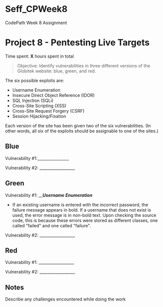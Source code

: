 # Seff_CPWeek8
CodePath Week 8 Assignment
# Project 8 - Pentesting Live Targets

Time spent: **X** hours spent in total

> Objective: Identify vulnerabilities in three different versions of the Globitek website: blue, green, and red.

The six possible exploits are:
* Username Enumeration
* Insecure Direct Object Reference (IDOR)
* SQL Injection (SQLi)
* Cross-Site Scripting (XSS)
* Cross-Site Request Forgery (CSRF)
* Session Hijacking/Fixation

Each version of the site has been given two of the six vulnerabilities. (In other words, all six of the exploits should be assignable to one of the sites.)

## Blue

Vulnerability #1:________________  

Vulnerability #2: __________________


## Green

Vulnerability #1: _____Username Enumeration___
 * If an existing username is entered with the incorrect password, the failure message appears in bold. If a username that does not exist is used, the error message is in non-bold text. Upon checking the source code, this is because these errors were stored as different classes, one called "failed" and one called "failure".

Vulnerability #2: __________________


## Red

Vulnerability #1: __________________

Vulnerability #2: __________________


## Notes

Describe any challenges encountered while doing the work
